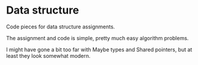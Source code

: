 # Data structure

Code pieces for data structure assignments.

The assignment and code is simple, pretty much easy algorithm problems.

I might have gone a bit too far with Maybe types and Shared pointers,
but at least they look somewhat modern.
